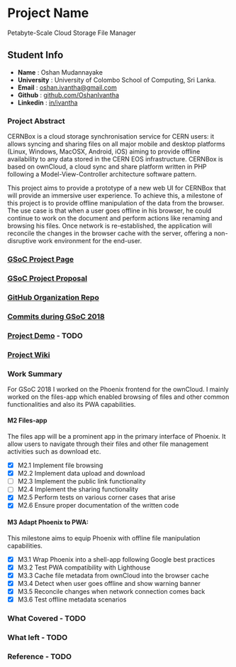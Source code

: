 # Project Name
Petabyte-Scale Cloud Storage File Manager

## Student Info
* <b>Name</b> : Oshan Mudannayake
* <b>University</b> : University of Colombo School of Computing, Sri Lanka.
* <b>Email</b> : [oshan.ivantha@gmail.com](mailto:oshan.ivantha@gmail.com)
* <b>Github</b> : [github.com/OshanIvantha](https://github.com/OshanIvantha)
* <b>Linkedin</b> : [in/ivantha](https://www.linkedin.com/in/ivantha)

### Project Abstract
CERNBox is a cloud storage synchronisation service for CERN users:
it allows syncing and sharing files on all major mobile and desktop
platforms (Linux, Windows, MacOSX, Android, iOS) aiming to provide
offline availability to any data stored in the CERN EOS infrastructure.
CERNBox is based on ownCloud, a cloud sync and share platform written in
PHP following a Model-View-Controller architecture software pattern.

This project aims to provide a prototype of a new web UI for CERNBox
that will provide an immersive user experience. To achieve this, a
milestone of this project is to provide offline manipulation of the data
from the browser. The use case is that when a user goes offline in his
browser, he could continue to work on the document and perform actions
like renaming and browsing his files. Once network is re-established,
the application will reconcile the changes in the browser cache with the
server, offering a non-disruptive work environment for the end-user.

### [GSoC Project Page](https://summerofcode.withgoogle.com/projects/#5067468272304128)

### [GSoC Project Proposal](https://storage.googleapis.com/summerofcode-prod.appspot.com/gsoc/core_project/doc/6504610056372224_1522136827_Petabyte-Scale_Cloud_Storage_File_Manager.pdf?Expires=1534198420&GoogleAccessId=summerofcode-prod%40appspot.gserviceaccount.com&Signature=e8QRpWDmnQrBL5%2BnuJZ668xvnEKTd4cxV5JWmHV4dFraxZVQRlEoPDC%2Fzzt1AJ6Crs5EdmDKBmFdYYMlp%2BVBFXStdQpTDzxPx7dTDzqLY4BjnLO%2Fq3VNbL308Dl%2FhVszb1CW%2FWO0pHytjw9sEufzAMvbccDdvWfU0Ynht%2BncIdAB8bsZkHetucz%2BqBX%2FAXmtdQypb7pNFuYWMyreD7VuRtI%2Bboouz159QWEO%2FP8Fad3XwaSJXjlOCVhpvjb%2BCxSy9BWdb81D%2BnkMpQHa%2F1IFbzD4dFu3STRdG2BsG0A2vfgA5MAoUp%2FrcNJ3bvMowfjD4Bt5lfWz1wgqBAzp83O26A%3D%3D)

### [GitHub Organization Repo](https://github.com/owncloud/phoenix)

### [Commits during GSoC 2018](https://github.com/owncloud/phoenix/pulls?utf8=%E2%9C%93&q=is%3Apr+author%3AOshanIvantha+)

### [Project Demo]() - TODO

### [Project Wiki](/wiki/project_wiki.md)

### Work Summary
For GSoC 2018 I worked on the Phoenix frontend for the ownCloud. I mainly
worked on the files-app which enabled browsing of files and other common
functionalities and also its PWA capabilities.

#### M2 Files-app
The files app will be a prominent app in the primary interface of Phoenix.
It allow users to navigate through their files and other file management
activities such as download etc.

- [x] M2.1 Implement file browsing
- [x] M2.2 Implement data upload and download
- [ ] M2.3 Implement the public link functionality
- [ ] M2.4 Implement the sharing functionality
- [x] M2.5 Perform tests on various corner cases that arise
- [x] M2.6 Ensure proper documentation of the written code

#### M3 Adapt Phoenix to PWA:
This milestone aims to equip Phoenix with offline file manipulation
capabilities.

- [x] M3.1 Wrap Phoenix into a shell-app following Google best practices
- [x] M3.2 Test PWA compatibility with Lighthouse
- [x] M3.3 Cache file metadata from ownCloud into the browser cache
- [x] M3.4 Detect when user goes offline and show warning banner
- [x] M3.5 Reconcile changes when network connection comes back
- [x] M3.6 Test offline metadata scenarios

### What Covered - TODO


### What left - TODO

### Reference - TODO
